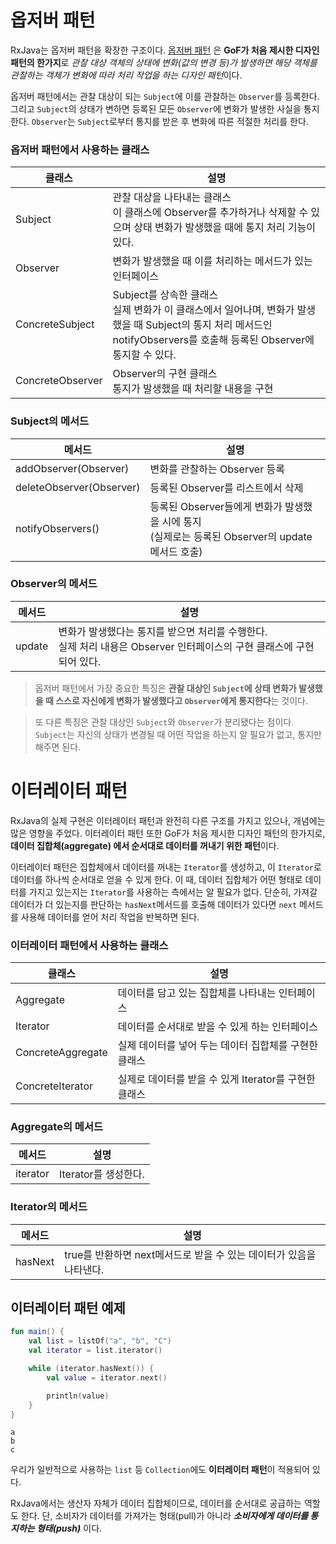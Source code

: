 # 옵저버 패턴

RxJava는 옵저버 패턴을 확장한 구조이다. [옵저버 패턴](https://ko.wikipedia.org/wiki/%EC%98%B5%EC%84%9C%EB%B2%84_%ED%8C%A8%ED%84%B4) 은
**GoF가 처음 제시한 디자인 패턴의 한가지**로 *관찰 대상 객체의 상태에 변화(값의 변경 등)가 발생하면 해당 객체를 관찰하는 객체가 변화에 따라 처리 작업을 하는 디자인 패턴*이다.

옵저버 패턴에서는 관찰 대상이 되는 `Subject`에 이를 관찰하는 `Observer`를 등록한다. 그리고 `Subject`의 상태가 변하면 등록된 모든 `Observer`에 변화가 발생한 사실을
통지한다. `Observer`는 `Subject`로부터 통지를 받은 후 변화에 따른 적절한 처리를 한다.

### 옵저버 패턴에서 사용하는 클래스

| 클래스              | 설명                                                                                                                    |
|------------------|-----------------------------------------------------------------------------------------------------------------------|
| Subject          | 관찰 대상을 나타내는 클래스<br/>이 클래스에 Observer를 추가하거나 삭제할 수 있으며 상태 변화가 발생했을 때에 통지 처리 기능이 있다.                                     |
| Observer         | 변화가 발생했을 때 이를 처리하는 메서드가 있는 인터페이스                                                                                      |
| ConcreteSubject  | Subject를 상속한 클래스<br/>실제 변화가 이 클래스에서 일어나며, 변화가 발생했을 때 Subject의 통지 처리 메서드인 notifyObservers를 호출해 등록된 Observer에 통지할 수 있다. |
| ConcreteObserver | Observer의 구현 클래스<br/>통지가 발생했을 때 처리할 내용을 구현                                                                            |

### Subject의 메서드

| 메서드                      | 설명                                                                   |
|--------------------------|----------------------------------------------------------------------|
| addObserver(Observer)    | 변화를 관찰하는 Observer 등록                                                 |
| deleteObserver(Observer) | 등록된 Observer를 리스트에서 삭제                                               |
| notifyObservers()        | 등록된 Observer들에게 변화가 발생했을 시에 통지<br/>(실제로는 등록된 Observer의 update메서드 호출) |

### Observer의 메서드

| 메서드    | 설명                                                                         |
|--------|----------------------------------------------------------------------------|
| update | 변화가 발생했다는 통지를 받으면 처리를 수행한다.<br/>실제 처리 내용은 Observer 인터페이스의 구현 클래스에 구현되어 있다. |

> 옵저버 패턴에서 가장 중요한 특징은 **관찰 대상인 `Subject`에 상태 변화가 발생했을 때 스스로 자신에게 변화가 발생했다고 `Observer`에게 통지한다**는 것이다.

> 또 다른 특징은 관찰 대상인 `Subject`와 `Observer`가 분리됐다는 점이다. `Subject`는 자신의 상태가 변경될 때 어떤 작업을 하는지 알 필요가 없고, 통지만 해주면 된다.

# 이터레이터 패턴

RxJava의 실제 구현은 이터레이터 패턴과 완전히 다른 구조를 가지고 있으나, 개념에는 많은 영향을 주었다. 이터레이터 패턴 또한 GoF가 처음 제시한 디자인 패턴의 한가지로, **데이터 집합체(aggregate)
에서 순서대로 데이터를 꺼내기 위한 패턴**이다.

이터레이터 패턴은 집합체에서 데이터를 꺼내는 `Iterator`를 생성하고, 이 `Iterator`로 데이터를 하나씩 순서대로 얻을 수 있게 한다. 이 때, 데이터 집합체가 어떤 형태로 데이터를 가지고
있는지는 `Iterator`를 사용하는 측에서는 알 필요가 없다. 단순히, 가져갈 데이터가 더 있는지를 판단하는 `hasNext`메서드를 호출해 데이터가 있다면 `next` 메서드를 사용해 데이터를 얻어 처리 작업을
반복하면 된다.

### 이터레이터 패턴에서 사용하는 클래스

| 클래스               | 설명                                 |
|-------------------|------------------------------------|
| Aggregate         | 데이터를 담고 있는 집합체를 나타내는 인터페이스         |
| Iterator          | 데이터를 순서대로 받을 수 있게 하는 인터페이스         |
| ConcreteAggregate | 실제 데이터를 넣어 두는 데이터 집합체를 구현한 클래스     |
| ConcreteIterator  | 실제로 데이터를 받을 수 있게 Iterator를 구현한 클래스 |

### Aggregate의 메서드

| 메서드      | 설명              |
|----------|-----------------|
| iterator | Iterator를 생성한다. |

### Iterator의 메서드

| 메서드     | 설명                                         |
|---------|--------------------------------------------|
| hasNext | true를 반환하면 next메서드로 받을 수 있는 데이터가 있음을 나타낸다. |

## 이터레이터 패턴 예제

```kotlin
fun main() {
    val list = listOf("a", "b", "C")
    val iterator = list.iterator()

    while (iterator.hasNext()) {
        val value = iterator.next()

        println(value)
    }
}
```

```text
a
b
c
```

우리가 일반적으로 사용하는 `list` 등 `Collection`에도 **이터레이터 패턴**이 적용되어 있다.

RxJava에서는 생산자 자체가 데이터 집합체이므로, 데이터를 순서대로 공급하는 역할도 한다. 단, 소비자가 데이터를 가져가는 형태(pull)가 아니라 ***소비자에게 데이터를 통지하는 형태(push)*** 이다. 
